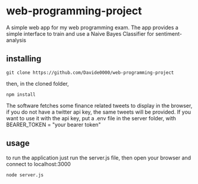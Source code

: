 # web-programming-project
A simple web app for my web programming exam. The app provides a simple interface to train and use a Naive Bayes Classifier for sentiment-analysis
## installing
```
git clone https://github.com/Davide0000/web-programming-project
```
then, in the cloned folder,
```
npm install
```
The software fetches some finance related tweets to display in the browser, if you do not have a twitter api key, the same tweets will be provided.
If you want to use it with the api key, put a .env file in the server folder, with BEARER_TOKEN = "your bearer token"
## usage
to run the application just run the server.js file, then open your browser and connect to localhost:3000
```
node server.js
```
